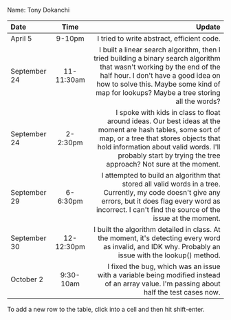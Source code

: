 Name: Tony Dokanchi

| Date         |    Time    |                                                                                                                                                                                                                                                            Update |
|:-------------|:----------:|------------------------------------------------------------------------------------------------------------------------------------------------------------------------------------------------------------------------------------------------------------------:|
| April 5      |   9-10pm   |                                                                                                                                                                                                                        I tried to write abstract, efficient code. |
| September 24 | 11-11:30am |        I built a linear search algorithm, then I tried building a binary search algorithm that wasn't working by the end of the half hour. I don't have a good idea on how to solve this. Maybe some kind of map for lookups? Maybe a tree storing all the words? |
| September 24 |  2-2:30pm  | I spoke with kids in class to float around ideas. Our best ideas at the moment are hash tables, some sort of map, or a tree that stores objects that hold information about valid words. I'll probably start by trying the tree approach? Not sure at the moment. |
| September 29 |  6-6:30pm  |                                                I attempted to build an algorithm that stored all valid words in a tree. Currently, my code doesn't give any errors, but it does flag every word as incorrect. I can't find the source of the issue at the moment. |
| September 30 | 12-12:30pm |                                                                                                            I built the algorithm detailed in class. At the moment, it's detecting every word as invalid, and IDK why. Probably an issue with the lookup() method. |
| October 2    | 9:30-10am  |                                                                                                                          I fixed the bug, which was an issue with a variable being modified instead of an array value. I'm passing about half the test cases now. |


To add a new row to the table, click into a cell and then hit shift-enter.